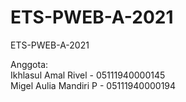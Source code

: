# ETS-PWEB-A-2021
ETS-PWEB-A-2021

Anggota: <br/>
Ikhlasul Amal Rivel   -   05111940000145 <br/>
Migel Aulia Mandiri P -   05111940000194
